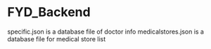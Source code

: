 # FYD_Backend

 specific.json is a database file of doctor info
 medicalstores.json is a database file for medical store list
